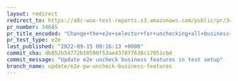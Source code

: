 ```yaml
---
layout: redirect
redirect_to: https://a8c-woo-test-reports.s3.amazonaws.com/public/pr/34685/e2e/index.html
pr_number: 34685
pr_title_encoded: "Change+the+e2e+selector+for+unchecking+all+business+features"
pr_test_type: e2e
last_published: "2022-09-15 00:16:13 +0000"
commit_sha: db852b54772b10590f53ae437677638c17051cbd
commit_message: "Update e2e uncheck business features in test setup"
branch_name: update/e2e-pw-uncheck-business-features
---
```

